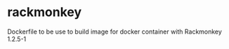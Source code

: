 rackmonkey
==========

Dockerfile to be use to build image for docker container with Rackmonkey 1.2.5-1
